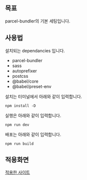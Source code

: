 ## 목표
parcel-bundler의 기본 세팅입니다.

## 사용법

설치되는 dependancies 입니다.
- parcel-bundler
- sass
- autoprefixer
- postcss
- @babel/core
- @babel/preset-env

설치는 터미널에서 아래와 같이 입력합니다.
<pre>
<code>npm install -D</code>
</pre>

실행은 아래와 같이 입력합니다. 
<pre>
<code>npm run dev</code>
</pre>

배포는 아래와 같이 입력합니다.
<pre>
<code>npm run build</code>
</pre>

## 적용화면
[적용한 사이트](https://pacel-sample.netlify.app/)

